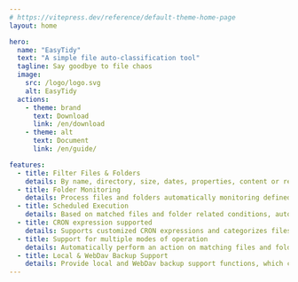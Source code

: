 ```yaml
---
# https://vitepress.dev/reference/default-theme-home-page
layout: home

hero:
  name: "EasyTidy"
  text: "A simple file auto-classification tool"
  tagline: Say goodbye to file chaos
  image:
    src: /logo/logo.svg
    alt: EasyTidy
  actions:
    - theme: brand
      text: Download
      link: /en/download
    - theme: alt
      text: Document
      link: /en/guide/

features:
  - title: Filter Files & Folders
    details: By name, directory, size, dates, properties, content or regular expressions
  - title: Folder Monitoring
    details: Process files and folders automatically monitoring defined directories
  - title: Scheduled Execution
    details: Based on matched files and folder related conditions, automatically perform corresponding operations according to the configured scheduled task
  - title: CRON expression supported
    details: Supports customized CRON expressions and categorizes files based on input execution date. Precisely control file categorization.
  - title: Support for multiple modes of operation
    details: Automatically perform an action on matching files and folders
  - title: Local & WebDav Backup Support
    details: Provide local and WebDav backup support functions, which can be used to back up relevant data using the WebDav protocol, or to back up in local folders
---
```


